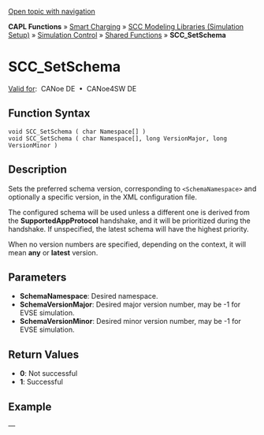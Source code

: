 [Open topic with navigation](../../../../../CANoeDEFamily.htm#Topics/CAPLFunctions/SmartCharging/Functions/CAPLfunctionSCCSetSchema.md)

**CAPL Functions** » [Smart Charging](../CAPLFunctionsSmartChargingOverview.md) » [SCC Modeling Libraries (Simulation Setup)](../CAPLFunctionsSmartChargingOverview.md#BMNodeayerDLL) » [Simulation Control](../CAPLFunctionsSmartChargingOverview.md#SimulationControl) » [Shared Functions](../CAPLFunctionsSmartChargingOverview.md#SimulationControl) » **SCC_SetSchema**

# SCC_SetSchema

[Valid for](../../../Shared/FeatureAvailability.md):  CANoe DE  •  CANoe4SW DE

## Function Syntax

```plaintext
void SCC_SetSchema ( char Namespace[] )
void SCC_SetSchema ( char Namespace[], long VersionMajor, long VersionMinor )
```

## Description

Sets the preferred schema version, corresponding to `<SchemaNamespace>` and optionally a specific version, in the XML configuration file.

The configured schema will be used unless a different one is derived from the **SupportedAppProtocol** handshake, and it will be prioritized during the handshake. If unspecified, the latest schema will have the highest priority.

When no version numbers are specified, depending on the context, it will mean **any** or **latest** version.

## Parameters

- **SchemaNamespace**: Desired namespace.
- **SchemaVersionMajor**: Desired major version number, may be -1 for EVSE simulation.
- **SchemaVersionMinor**: Desired minor version number, may be -1 for EVSE simulation.

## Return Values

- **0**: Not successful
- **1**: Successful

## Example

—
